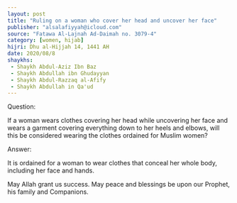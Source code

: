 ```yaml
---
layout: post
title: "Ruling on a woman who cover her head and uncover her face"
publisher: "alsalafiyyah@icloud.com"
source: "Fatawa Al-Lajnah Ad-Daimah no. 3079-4"
category: [women, hijab]
hijri: Dhu al-Hijjah 14, 1441 AH
date: 2020/08/8
shaykhs: 
 - Shaykh Abdul-Aziz Ibn Baz
 - Shaykh Abdullah ibn Ghudayyan
 - Shaykh Abdul-Razzaq al-Afify
 - Shaykh Abdullah in Qa'ud
---
```


Question: 

If a woman wears clothes covering her head while uncovering her face and wears a garment covering everything down to her heels and elbows, will this be considered wearing the clothes ordained for Muslim women?

Answer: 

It is ordained for a woman to wear clothes that conceal her whole body, including her face and hands.

May Allah grant us success. May peace and blessings be upon our Prophet, his family and Companions.